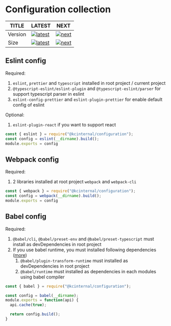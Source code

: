 # Configuration collection

| TITLE   | LATEST                               | NEXT                           |
| ------- | ------------------------------------ | ------------------------------ |
| Version | [![latest][nlatest_img]][nlatest]    | [![next][nnext_img]][nnext]    |
| Size    | [![latest][nlatest_simg]][nlatest_s] | [![next][nnext_simg]][nnext_s] |

<!-- BODY SECTION -->

## Eslint config

Required:
1. `eslint`, `prettier` and `typescript` installed in root project / current project
2. `@typescript-eslint/eslint-plugin` and `@typescript-eslint/parser` for support typescript parser in eslint
3. `eslint-config-prettier` and `eslint-plugin-prettier` for enable default config of eslint

Optional:
1. `eslint-plugin-react` if you want to support react

```javascript
const { eslint } = require("@kcinternal/configuration");
const config = eslint(__dirname).build();
module.exports = config
```

## Webpack config

Required: 
1. 2 libraries installed at root project `webpack` and `webpack-cli`

```javascript
const { webpack } = require("@kcinternal/configuration");
const config = webpack(__dirname).build();
module.exports = config
```

## Babel config

Required:
1. `@babel/cli`, `@babel/preset-env` and `@babel/preset-typescript` must install as devDependencies in root project
2. If you use babel runtime, you must installed following dependencies ([more][babel-runtime])
   1. `@babel/plugin-transform-runtime` must installed as devDependencies in root project
   2. `@babel/runtime` must installed as dependencies in each modules using babel compiler

```javascript
const { babel } = require("@kcinternal/configuration");

const config = babel(__dirname);
module.exports = function(api) {
  api.cache(true);

  return config.build();
}
```

<!-- IMAGE SECTION -->

[nlatest]: https://www.npmjs.com/package/@kcinternal/configuration/v/latest
[nlatest_img]: https://img.shields.io/npm/v/@kcinternal/configuration/latest?style=flat-square

[nnext]: https://www.npmjs.com/package/@kcinternal/configuration/v/next
[nnext_img]: https://img.shields.io/npm/v/@kcinternal/configuration/next?style=flat-square

[nlatest_s]: https://bundlephobia.com/result?p=@kcinternal/configuration@latest
[nlatest_simg]: https://img.shields.io/bundlephobia/min/@kcinternal/configuration/latest?style=flat-square

[nnext_s]: https://bundlephobia.com/result?p=@kcinternal/configuration@next
[nnext_simg]: https://img.shields.io/bundlephobia/min/@kcinternal/configuration/next?style=flat-square

<!-- LINKS SECTION -->

[babel-runtime]: https://babeljs.io/docs/en/babel-runtime
